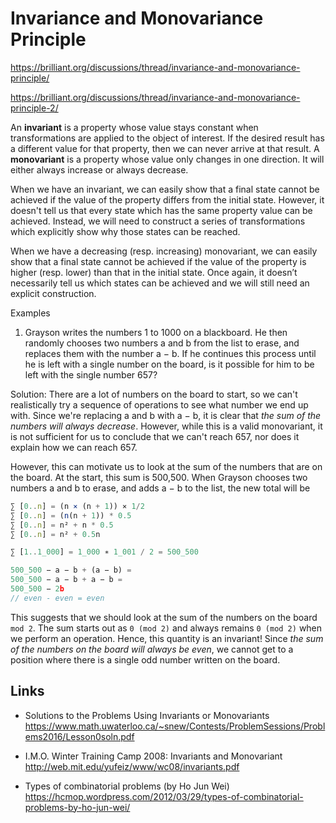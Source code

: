 # Invariance and Monovariance Principle

https://brilliant.org/discussions/thread/invariance-and-monovariance-principle/

https://brilliant.org/discussions/thread/invariance-and-monovariance-principle-2/


An **invariant** is a property whose value stays constant when transformations are applied to the object of interest. If the desired result has a different value for that property, then we can never arrive at that result. A **monovariant** is a property whose value only changes in one direction. It will either always increase or always decrease.

When we have an invariant, we can easily show that a final state cannot be achieved if the value of the property differs from the initial state. However, it doesn't tell us that every state which has the same property value can be achieved. Instead, we will need to construct a series of transformations which explicitly show why those states can be reached.

When we have a decreasing (resp. increasing) monovariant, we can easily show that a final state cannot be achieved if the value of the property is higher (resp. lower) than that in the initial state. Once again, it doesn’t necessarily tell us which states can be achieved and we will still need an explicit construction.

Examples
1. Grayson writes the numbers 1 to 1000 on a blackboard. He then randomly chooses two numbers a and b from the list to erase, and replaces them with the number a − b. If he continues this process until he is left with a single number on the board, is it possible for him to be left with the single number 657?

Solution: There are a lot of numbers on the board to start, so we can't realistically try a sequence of operations to see what number we end up with. Since we're replacing a and b with a − b, it is clear that *the sum of the numbers will always decrease*. However, while this is a valid monovariant, it is not sufficient for us to conclude that we can't reach 657, nor does it explain how we can reach 657.

However, this can motivate us to look at the sum of the numbers that are on the board. At the start, this sum is 500,500. When Grayson chooses two numbers a and b to erase, and adds a − b to the list, the new total will be

```js
∑ [0..n] = (n ⨯ (n + 1)) ⨯ 1/2
∑ [0..n] = (n(n + 1)) * 0.5
∑ [0..n] = n² + n * 0.5
∑ [0..n] = n² + 0.5n

∑ [1..1_000] = 1_000 ∗ 1_001 / 2 = 500_500

500_500 − a − b + (a − b) =
500_500 − a − b + a − b =
500_500 − 2b
// even - even = even
```

This suggests that we should look at the sum of the numbers on the board `mod 2`. The sum starts out as `0 (mod 2)` and always remains `0 (mod 2)` when we perform an operation. Hence, this quantity is an invariant! Since *the sum of the numbers on the board will always be even*, we cannot get to a position where there is a single odd number written on the board.


## Links

* Solutions to the Problems Using Invariants or Monovariants
https://www.math.uwaterloo.ca/~snew/Contests/ProblemSessions/Problems2016/Lesson0soln.pdf

* I.M.O. Winter Training Camp 2008: Invariants and Monovariant
http://web.mit.edu/yufeiz/www/wc08/invariants.pdf

* Types of combinatorial problems (by Ho Jun Wei)
https://hcmop.wordpress.com/2012/03/29/types-of-combinatorial-problems-by-ho-jun-wei/
